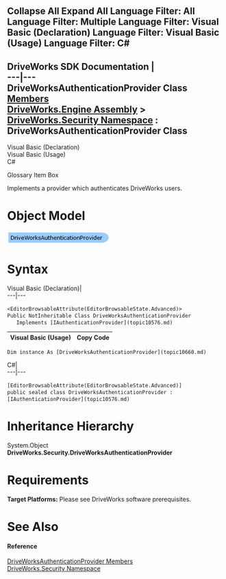 Collapse All Expand All Language Filter: All  Language Filter: Multiple  Language Filter: Visual Basic (Declaration) Language Filter: Visual Basic (Usage) Language Filter: C#  
---  
DriveWorks SDK Documentation  |   
---|---  
DriveWorksAuthenticationProvider Class   
[Members](topic10661.md)   
[DriveWorks.Engine Assembly](topic2156.md) > [DriveWorks.Security Namespace](topic10574.md) : DriveWorksAuthenticationProvider Class  
---  
  
Visual Basic (Declaration)    
Visual Basic (Usage)    
C# 

Glossary Item Box

Implements a provider which authenticates DriveWorks users. 

# Object Model

![](dotnetdiagramimages/image535.png)

# Syntax

Visual Basic (Declaration)|   
---|---  
      
    
    <EditorBrowsableAttribute(EditorBrowsableState.Advanced)>
    Public NotInheritable Class DriveWorksAuthenticationProvider 
       Implements [IAuthenticationProvider](topic10576.md)   
  
Visual Basic (Usage)| Copy Code  
---|---  
      
    
    Dim instance As [DriveWorksAuthenticationProvider](topic10660.md)  
  
C#|   
---|---  
      
    
    [EditorBrowsableAttribute(EditorBrowsableState.Advanced)]
    public sealed class DriveWorksAuthenticationProvider : [IAuthenticationProvider](topic10576.md)    
  
# Inheritance Hierarchy

System.Object  
**DriveWorks.Security.DriveWorksAuthenticationProvider**  


# Requirements

**Target Platforms:** Please see DriveWorks software prerequisites.

# See Also

#### Reference

[DriveWorksAuthenticationProvider Members](topic10661.md)   
[DriveWorks.Security Namespace](topic10574.md)


